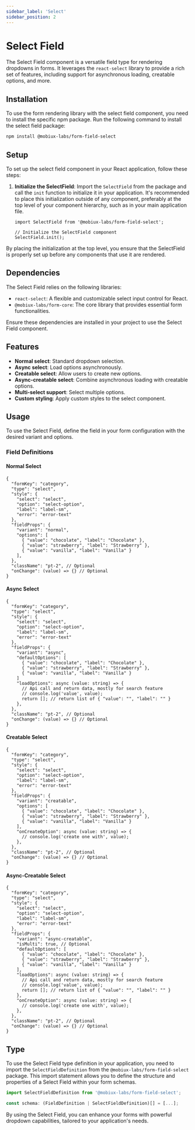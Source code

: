 ```yaml
---
sidebar_label: 'Select'
sidebar_position: 2
---
```


# Select Field

The Select Field component is a versatile field type for rendering dropdowns in forms. It leverages the `react-select` library to provide a rich set of features, including support for asynchronous loading, creatable options, and more.

## Installation

To use the form rendering library with the select field component, you need to install the specific npm package. Run the following command to install the select field package:

```bash
npm install @mobiux-labs/form-field-select
```

## Setup

To set up the select field component in your React application, follow these steps:

1. **Initialize the SelectField**: Import the `SelectField` from the package and call the `init` function to initialize it in your application. It's recommended to place this initialization outside of any component, preferably at the top level of your component hierarchy, such as in your main application file.

   ```tsx
   import SelectField from '@mobiux-labs/form-field-select';

   // Initialize the SelectField component
   SelectField.init();
   ```

By placing the initialization at the top level, you ensure that the SelectField is properly set up before any components that use it are rendered.

## Dependencies

The Select Field relies on the following libraries:

- `react-select`: A flexible and customizable select input control for React.
- `@mobiux-labs/form-core`: The core library that provides essential form functionalities.

Ensure these dependencies are installed in your project to use the Select Field component.

## Features

- **Normal select**: Standard dropdown selection.
- **Async select**: Load options asynchronously.
- **Creatable select**: Allow users to create new options.
- **Async-creatable select**: Combine asynchronous loading with creatable options.
- **Multi-select support**: Select multiple options.
- **Custom styling**: Apply custom styles to the select component.

## Usage

To use the Select Field, define the field in your form configuration with the desired variant and options.

### Field Definitions

#### Normal Select

```tsx
{
  "formKey": "category",
  "type": "select",
  "style": {
    "select": "select",
    "option": "select-option",
    "label": "label-sm",
    "error": "error-text"
  },
  "fieldProps": {
    "variant": "normal",
    "options": [
      { "value": "chocolate", "label": "Chocolate" },
      { "value": "strawberry", "label": "Strawberry" },
      { "value": "vanilla", "label": "Vanilla" }
    ],
  },
  "className": "pt-2", // Optional
  "onChange": (value) => {} // Optional
}
```

#### Async Select

```tsx
{
  "formKey": "category",
  "type": "select",
  "style": {
    "select": "select",
    "option": "select-option",
    "label": "label-sm",
    "error": "error-text"
  },
  "fieldProps": {
    "variant": "async",
    "defaultOptions": [
      { "value": "chocolate", "label": "Chocolate" },
      { "value": "strawberry", "label": "Strawberry" },
      { "value": "vanilla", "label": "Vanilla" }
    ]
    "loadOptions": async (value: string) => {
      // Api call and return data, mostly for search feature
      // console.log('value', value);
      return []; // return list of { "value": "", "label": "" }
    },
  },
  "className": "pt-2", // Optional
  "onChange": (value) => {} // Optional
}
```

#### Creatable Select

```tsx
{
  "formKey": "category",
  "type": "select",
  "style": {
    "select": "select",
    "option": "select-option",
    "label": "label-sm",
    "error": "error-text"
  },
  "fieldProps": {
    "variant": "creatable",
    "options": [
      { "value": "chocolate", "label": "Chocolate" },
      { "value": "strawberry", "label": "Strawberry" },
      { "value": "vanilla", "label": "Vanilla" }
    ],
    "onCreateOption": async (value: string) => {
      // console.log('create one with', value);
    },
  },
  "className": "pt-2", // Optional
  "onChange": (value) => {} // Optional
}
```

#### Async-Creatable Select

```tsx
{
  "formKey": "category",
  "type": "select",
  "style": {
    "select": "select",
    "option": "select-option",
    "label": "label-sm",
    "error": "error-text"
  },
  "fieldProps": {
    "variant": "async-creatable",
    "isMulti": true, // Optional
    "defaultOptions": [
      { "value": "chocolate", "label": "Chocolate" },
      { "value": "strawberry", "label": "Strawberry" },
      { "value": "vanilla", "label": "Vanilla" }
    ],
    "loadOptions": async (value: string) => {
      // Api call and return data, mostly for search feature
      // console.log('value', value);
      return []; // return list of { "value": "", "label": "" }
    },
    "onCreateOption": async (value: string) => {
      // console.log('create one with', value);
    },
  },
  "className": "pt-2", // Optional
  "onChange": (value) => {} // Optional
}
```

## Type

To use the Select Field type definition in your application, you need to import the `SelectFieldDefinition` from the `@mobiux-labs/form-field-select` package. This import statement allows you to define the structure and properties of a Select Field within your form schemas.

```typescript
import SelectFieldDefinition from '@mobiux-labs/form-field-select';
```

```typescript
const schema: (FieldDefinition | SelectFieldDefinition)[] = [...];
```

By using the Select Field, you can enhance your forms with powerful dropdown capabilities, tailored to your application's needs.
